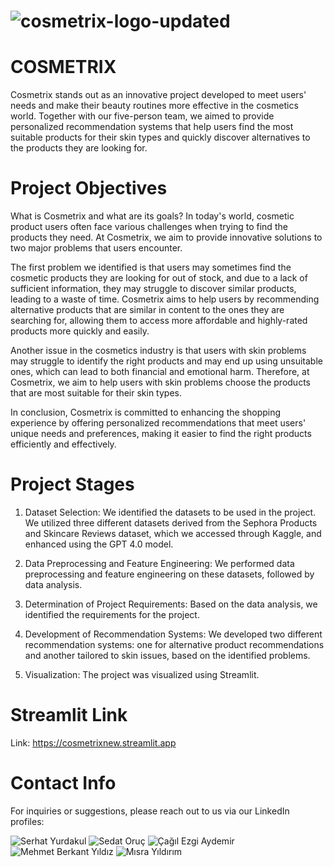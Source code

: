 # ![cosmetrix-logo-updated](https://github.com/user-attachments/assets/6a39c5d2-365f-4fd4-8d0e-9f6b5bd96171)
# COSMETRIX
Cosmetrix stands out as an innovative project developed to meet users' needs and make their beauty routines more effective in the cosmetics world. Together with our five-person team, we aimed to provide personalized recommendation systems that help users find the most suitable products for their skin types and quickly discover alternatives to the products they are looking for.

# Project Objectives
What is Cosmetrix and what are its goals?
In today's world, cosmetic product users often face various challenges when trying to find the products they need. At Cosmetrix, we aim to provide innovative solutions to two major problems that users encounter.

The first problem we identified is that users may sometimes find the cosmetic products they are looking for out of stock, and due to a lack of sufficient information, they may struggle to discover similar products, leading to a waste of time. Cosmetrix aims to help users by recommending alternative products that are similar in content to the ones they are searching for, allowing them to access more affordable and highly-rated products more quickly and easily.

Another issue in the cosmetics industry is that users with skin problems may struggle to identify the right products and may end up using unsuitable ones, which can lead to both financial and emotional harm. Therefore, at Cosmetrix, we aim to help users with skin problems choose the products that are most suitable for their skin types.

In conclusion, Cosmetrix is committed to enhancing the shopping experience by offering personalized recommendations that meet users' unique needs and preferences, making it easier to find the right products efficiently and effectively.

# Project Stages

1. Dataset Selection: We identified the datasets to be used in the project. We utilized three different datasets derived from the Sephora Products and Skincare Reviews dataset, which we accessed through Kaggle, and enhanced using the GPT 4.0 model.

2. Data Preprocessing and Feature Engineering: We performed data preprocessing and feature engineering on these datasets, followed by data analysis.

3. Determination of Project Requirements: Based on the data analysis, we identified the requirements for the project.

4. Development of Recommendation Systems: We developed two different recommendation systems: one for alternative product recommendations and another tailored to skin issues, based on the identified problems.

5. Visualization: The project was visualized using Streamlit.

# Streamlit Link
Link: https://cosmetrixnew.streamlit.app

# Contact Info
For inquiries or suggestions, please reach out to us via our LinkedIn profiles:

![Serhat Yurdakul](https://www.linkedin.com/in/serhatyurdakul/)
![Sedat Oruç](https://www.linkedin.com/in/sedat-oruc/)
![Çağıl Ezgi Aydemir](https://www.linkedin.com/in/cagilezgiaydemir/)
![Mehmet Berkant Yıldız](https://www.linkedin.com/in/mehmetberkantyildiz/)
![Mısra Yıldırım](https://www.linkedin.com/in/m%C4%B1sray%C4%B1ld%C4%B1r%C4%B1m/)


